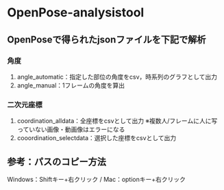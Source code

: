 # OpenPose-analysistool
## OpenPoseで得られたjsonファイルを下記で解析
### 角度
1) angle_automatic：指定した部位の角度をcsv，時系列のグラフとして出力
2) angle_manual：1フレームの角度を算出
### 二次元座標
1) coordination_alldata：全座標をcsvとして出力 ※複数人/フレームに人に写っていない画像・動画像はエラーになる
2) cooordination_selectdata：選択した座標をcsvとして出力
## 参考：パスのコピー方法
Windows：Shiftキー+右クリック / Mac：optionキー+右クリック
